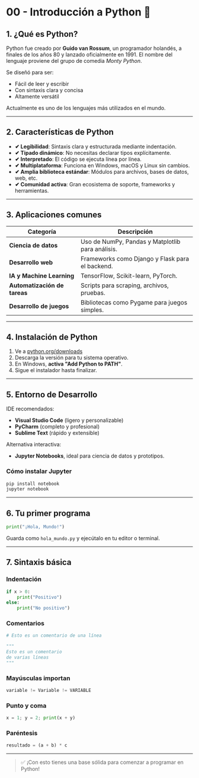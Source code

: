 # 00 - Introducción a Python 🐍

## 1. ¿Qué es Python?

Python fue creado por **Guido van Rossum**, un programador holandés, a finales de los años 80 y lanzado oficialmente en 1991. El nombre del lenguaje proviene del grupo de comedia *Monty Python*.

Se diseñó para ser:
- Fácil de leer y escribir
- Con sintaxis clara y concisa
- Altamente versátil

Actualmente es uno de los lenguajes más utilizados en el mundo.

---

## 2. Características de Python

- **✔ Legibilidad**: Sintaxis clara y estructurada mediante indentación.
- **✔ Tipado dinámico**: No necesitas declarar tipos explícitamente.
- **✔ Interpretado**: El código se ejecuta línea por línea.
- **✔ Multiplataforma**: Funciona en Windows, macOS y Linux sin cambios.
- **✔ Amplia biblioteca estándar**: Módulos para archivos, bases de datos, web, etc.
- **✔ Comunidad activa**: Gran ecosistema de soporte, frameworks y herramientas.

---

## 3. Aplicaciones comunes

| Categoría                            | Descripción |
|-------------------------------------|-------------|
| **Ciencia de datos**                | Uso de NumPy, Pandas y Matplotlib para análisis. |
| **Desarrollo web**                  | Frameworks como Django y Flask para el backend. |
| **IA y Machine Learning**           | TensorFlow, Scikit-learn, PyTorch. |
| **Automatización de tareas**        | Scripts para scraping, archivos, pruebas. |
| **Desarrollo de juegos**           | Bibliotecas como Pygame para juegos simples. |

---

## 4. Instalación de Python

1. Ve a [python.org/downloads](https://www.python.org/downloads/)
2. Descarga la versión para tu sistema operativo.
3. En Windows, **activa "Add Python to PATH"**.
4. Sigue el instalador hasta finalizar.

---

## 5. Entorno de Desarrollo

IDE recomendados:
- **Visual Studio Code** (ligero y personalizable)
- **PyCharm** (completo y profesional)
- **Sublime Text** (rápido y extensible)

Alternativa interactiva:
- **Jupyter Notebooks**, ideal para ciencia de datos y prototipos.

### Cómo instalar Jupyter

```bash
pip install notebook
jupyter notebook
```

---

## 6. Tu primer programa

```python
print("¡Hola, Mundo!")
```

Guarda como `hola_mundo.py` y ejecútalo en tu editor o terminal.

---

## 7. Sintaxis básica

### Indentación

```python
if x > 0:
    print("Positivo")
else:
    print("No positivo")
```

### Comentarios

```python
# Esto es un comentario de una línea

"""
Esto es un comentario
de varias líneas
"""
```

### Mayúsculas importan

```python
variable != Variable != VARIABLE
```

### Punto y coma

```python
x = 1; y = 2; print(x + y)
```

### Paréntesis

```python
resultado = (a + b) * c
```

---

> ✅ ¡Con esto tienes una base sólida para comenzar a programar en Python!
